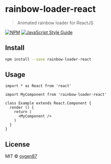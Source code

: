 # rainbow-loader-react

> Animated rainbow loader for ReactJS

[![NPM](https://img.shields.io/npm/v/rainbow-loader-react.svg)](https://www.npmjs.com/package/rainbow-loader-react) [![JavaScript Style Guide](https://img.shields.io/badge/code_style-standard-brightgreen.svg)](https://standardjs.com)

## Install

```bash
npm install --save rainbow-loader-react
```

## Usage

```tsx
import * as React from 'react'

import MyComponent from 'rainbow-loader-react'

class Example extends React.Component {
  render () {
    return (
      <MyComponent />
    )
  }
}
```

## License

MIT © [oygen87](https://github.com/oygen87)
